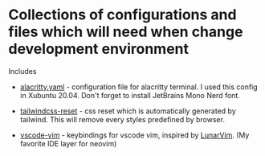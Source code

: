 # Collections of configurations and files which will need when change development environment

Includes

-   [alacritty.yaml](./alacritty/alacritty.yml) - configuration file for alacritty terminal. I used this config in Xubuntu 20.04. Don't forget to install JetBrains Mono Nerd font.

-   [tailwindcss-reset](./tailwindcss-reset/reset.css) - css reset which is automatically generated by tailwind. This will remove every styles predefined by browser.

-   [vscode-vim](./vscode-vim/setting.json) - keybindings for vscode vim, inspired by [LunarVim](https://www.lunarvim.org/). (My favorite IDE layer for neovim)
